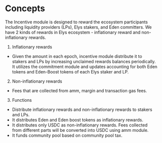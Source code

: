 <!--
order: 1
-->

# Concepts

The Incentive module is designed to reward the ecosystem participants including liquidity providers (LPs), Elys stakers, and Eden committers. We have 2 kinds of rewards in Elys ecosystem - inflationary reward and non-inflationary rewards.

1. Inflationary rewards

- Given the amount in each epoch, incentive module distribute it to stakers and LPs by increasing unclaimed rewards balances periodically. It utilizes the commitment module and updates accounting for both Eden tokens and Eden-Boost tokens of each Elys staker and LP.

2. Non-inflationary rewards

- Fees that are collected from amm, margin and transaction gas fees.

3. Functions

- Distribute inflationary rewards and non-inflationary rewards to stakers and LPs.
- It distributes Eden and Eden boost tokens as inflationary rewards.
- It distributes only USDC as non-inflationary rewards. Fees collected from different parts will be converted into USDC using amm module.
- It funds community pool based on community pool tax.
